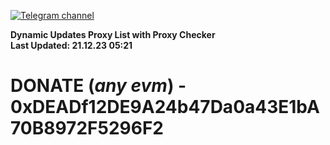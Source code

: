 [![Telegram channel](https://img.shields.io/endpoint?url=https://runkit.io/damiankrawczyk/telegram-badge/branches/master?url=https://t.me/n4z4v0d)](https://t.me/n4z4v0d) 

**Dynamic Updates Proxy List with Proxy Checker**  
**Last Updated: 21.12.23 05:21**

# DONATE (_any evm_) - 0xDEADf12DE9A24b47Da0a43E1bA70B8972F5296F2
